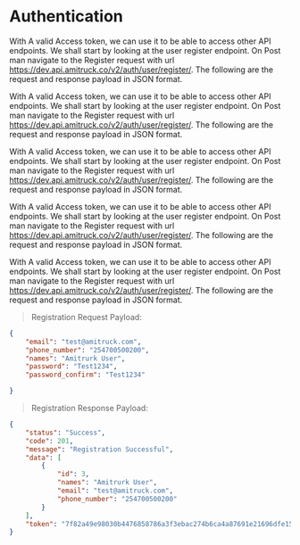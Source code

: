 # Authentication

With A valid Access token, we can use it to be able to access other API endpoints. We shall start by looking at the user register endpoint. On Post man navigate to the Register request with url https://dev.api.amitruck.co/v2/auth/user/register/. The following are the request and response payload in JSON format.

With A valid Access token, we can use it to be able to access other API endpoints. We shall start by looking at the user register endpoint. On Post man navigate to the Register request with url https://dev.api.amitruck.co/v2/auth/user/register/. The following are the request and response payload in JSON format.

With A valid Access token, we can use it to be able to access other API endpoints. We shall start by looking at the user register endpoint. On Post man navigate to the Register request with url https://dev.api.amitruck.co/v2/auth/user/register/. The following are the request and response payload in JSON format.

With A valid Access token, we can use it to be able to access other API endpoints. We shall start by looking at the user register endpoint. On Post man navigate to the Register request with url https://dev.api.amitruck.co/v2/auth/user/register/. The following are the request and response payload in JSON format.

With A valid Access token, we can use it to be able to access other API endpoints. We shall start by looking at the user register endpoint. On Post man navigate to the Register request with url https://dev.api.amitruck.co/v2/auth/user/register/. The following are the request and response payload in JSON format.

> Registration Request Payload:

```json
{
    "email": "test@amitruck.com",
    "phone_number": "254700500200",
    "names": "Amitrurk User",
    "password": "Test1234",
    "password_confirm": "Test1234"

}

```
> Registration Response Payload:

```json
{
    "status": "Success",
    "code": 201,
    "message": "Registration Successful",
    "data": [
        {
            "id": 3,
            "names": "Amitrurk User",
            "email": "test@amitruck.com",
            "phone_number": "254700500200"
        }
    ],
    "token": "7f82a49e98030b4476858786a3f3ebac274b6ca4a87691e21696dfe15b6a1431"
}
```